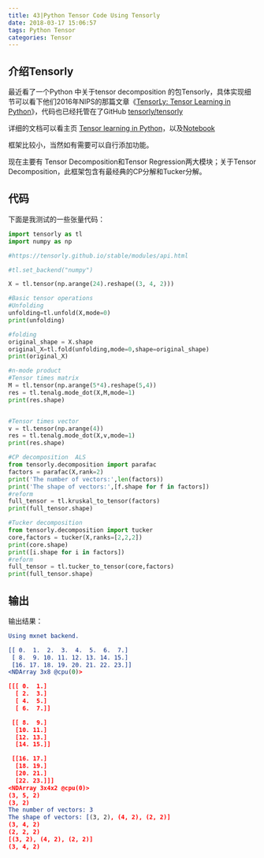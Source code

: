 ```yaml
---
title: 43|Python Tensor Code Using Tensorly
date: 2018-03-17 15:06:57
tags: Python Tensor
categories: Tensor
---
```


## 介绍Tensorly

最近看了一个Python 中关于tensor decomposition 的包Tensorly，具体实现细节可以看下他们2016年NIPS的那篇文章《[TensorLy: Tensor Learning in Python](https://link.zhihu.com/?target=https%3A//arxiv.org/abs/1610.09555)》，代码也已经托管在了GitHub [tensorly/tensorly](https://github.com/tensorly/tensorly)

详细的文档可以看主页 [Tensor learning in Python](https://tensorly.github.io/stable/index.html)，以及[Notebook](https://github.com/JeanKossaifi/tensorly-notebooks)

框架比较小，当然如有需要可以自行添加功能。

现在主要有 Tensor Decomposition和Tensor Regression两大模块；关于Tensor Decomposition，此框架包含有最经典的CP分解和Tucker分解。

<!--more-->

## 代码

下面是我测试的一些张量代码：

```python
import tensorly as tl
import numpy as np

#https://tensorly.github.io/stable/modules/api.html

#tl.set_backend("numpy")

X = tl.tensor(np.arange(24).reshape((3, 4, 2)))

#Basic tensor operations
#Unfolding
unfolding=tl.unfold(X,mode=0)
print(unfolding)

#folding
original_shape = X.shape
original_X=tl.fold(unfolding,mode=0,shape=original_shape)
print(original_X)

#n-mode product
#Tensor times matrix
M = tl.tensor(np.arange(5*4).reshape(5,4))
res = tl.tenalg.mode_dot(X,M,mode=1)
print(res.shape)


#Tensor times vector
v = tl.tensor(np.arange(4))
res = tl.tenalg.mode_dot(X,v,mode=1)
print(res.shape)

#CP decomposition  ALS
from tensorly.decomposition import parafac
factors = parafac(X,rank=2)
print('The number of vectors:',len(factors))
print('The shape of vectors:',[f.shape for f in factors])
#reform
full_tensor = tl.kruskal_to_tensor(factors)
print(full_tensor.shape)

#Tucker decomposition
from tensorly.decomposition import tucker
core,factors = tucker(X,ranks=[2,2,2])
print(core.shape)
print([i.shape for i in factors])
#reform
full_tensor = tl.tucker_to_tensor(core,factors)
print(full_tensor.shape)
```

## 输出 

输出结果：

```cmake
Using mxnet backend.

[[ 0.  1.  2.  3.  4.  5.  6.  7.]
 [ 8.  9. 10. 11. 12. 13. 14. 15.]
 [16. 17. 18. 19. 20. 21. 22. 23.]]
<NDArray 3x8 @cpu(0)>

[[[ 0.  1.]
  [ 2.  3.]
  [ 4.  5.]
  [ 6.  7.]]

 [[ 8.  9.]
  [10. 11.]
  [12. 13.]
  [14. 15.]]

 [[16. 17.]
  [18. 19.]
  [20. 21.]
  [22. 23.]]]
<NDArray 3x4x2 @cpu(0)>
(3, 5, 2)
(3, 2)
The number of vectors: 3
The shape of vectors: [(3, 2), (4, 2), (2, 2)]
(3, 4, 2)
(2, 2, 2)
[(3, 2), (4, 2), (2, 2)]
(3, 4, 2)
```

